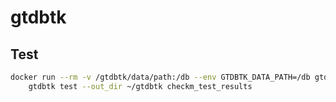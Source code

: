 # gtdbtk

## Test

```sh
docker run --rm -v /gtdbtk/data/path:/db --env GTDBTK_DATA_PATH=/db gtdbtk \
    gtdbtk test --out_dir ~/gtdbtk checkm_test_results
```